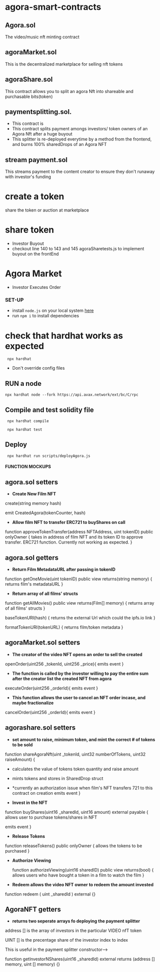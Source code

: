 # agora-smart-contracts

## Agora.sol 
 The video/music nft minting contract

## agoraMarket.sol
This is the decentralized marketplace for selling nft tokens 

## agoraShare.sol
 This contract allows you to split an agora Nft into shareable and purchasable bits(token)

## paymentsplitting.sol.
- This contract is
- This contract splits payment amongs investors/ token owners of an Agora Nft after a huge buyout
- This splitter is re-deployed everytime by a method from the frontend, and burns 100% sharedDrops of an Agora NFT



<!-- Todo, not exactly profitable for this hackathon -->
## stream payment.sol
This streams payment to the content creator to ensure they don't runaway with investor's funding



# create a token
 share the token or auction at marketplace

# share token
- Investor Buyout 
- checkout line 140 to 143  and 145 agoraSharetests.js to implement buyout on the frontEnd

# Agora Market
- Investor Executes Order



### SET-UP
- install `node.js` on your local system [here](https://nodejs.org/en/)
- run `npm i` to install dependencies



# check that hardhat works as expected

```
 npx hardhat
```

- Don't override config files

## RUN a node

<!-- Open terminal, use env.example as example for .env variables for asserting correctness of configuration -->
```
npx hardhat node --fork https://api.avax.network/ext/bc/C/rpc

```

## Compile and test solidity file  

<!-- Open another terminal -->

```
 npx hardhat compile
```
```
 npx hardhat test
```

## Deploy
```
 npx hardhat run scripts/deployAgora.js
```




#### FUNCTION MOCKUPS


## agora.sol setters



 * **Create New Film NFT**
 
 create(string memory hash)

 emit CreatedAgora(tokenCounter, hash)

 * **Allow film NFT to transfer ERC721 to buyShares on call**

  function approveTokenTransfer(address NFTAddress, uint tokenID) public onlyOwner {
      takes in address of film NFT and its token ID to approve transfer.
      ERC721 function.  Currently not working as expected.
  }

## agora.sol getters

<!-- baseTokenURI(string memory hash) public pure returns (string memory) {
    return string(abi.encodePacked("https://ipfs.io", hash ));
  } -->


 * **Return Film MetadataURL after passing in tokenID**

  function getOneMovie(uint tokenID) public view returns(string memory) {
    returns film's metadataURL
  }

 * **Return array of all films' structs**
  
  function getAllMovies() public view returns(Film[] memory) {
      returns array of all films' structs
    }


baseTokenURI(hash) {
  returns the external Url which could the ipfs.io link
}


formatTokenURI(tokenURL) {
  returns film/token metadata
  }


## agoraMarket.sol setters


* **The creator of the video NFT opens an order to sell the created**

openOrder(uint256 _tokenId, uint256 _price){
  emits event
}


* **The function is called by the investor willing to pay the entire sum after the creator list the created NFT from agora**

executeOrder(uint256 _orderId){
  emits event
}


* **This function allows the user to cancel an NFT order incase, and maybe fractionalize**

cancelOrder(uint256 _orderId){
  emits event
}


## agorashare.sol setters


* **set amount to raise, minimum token, and mint the correct # of tokens to be sold**

function shareAgoraNft(uint _tokenId, uint32 numberOfTokens, uint32 raiseAmount) {
   * calculates the value of tokens token quantity and raise amount
   * mints tokens and stores in SharedDrop struct
   * *currently an authorization issue when film's NFT transfers 721 to this contract on creation
  emits event
}


* **Invest in the NFT**

 function buyShares(uint16 _sharedId, uint16 amount) external payable {
   allows user to purchase tokens/shares in NFT
   
   emits event
 }

* **Release Tokens**

function releaseTokens() public onlyOwner {
  allows the tokens to be purchased
}

* **Authorize Viewing**

  function authorizeViewing(uint16 sharedID) public view returns(bool) {
    allows users who have bought a token in a film to watch the film
  }

  
* **Redeem allows the video NFT owner to redeem the amount invested**

function redeem ( uint _sharedId ) external {}


## AgoraNFT getters

* **returns two seperate arrays fo deploying the payment splitter**

address [] is the array of investors in the particular VIDEO nfT token 

UINT [] is the precentage share of the investor index to index

This is useful in the payment splitter constructor-->


function getInvestorNShares(uint16 _sharedId) external  returns (address [] memory, uint [] memory) {}